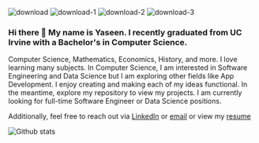 ![download](https://user-images.githubusercontent.com/78000116/148719440-c8813954-1aa3-4105-b996-5dc506ae34ef.jpg)
![download-1](https://user-images.githubusercontent.com/78000116/148719449-4b973812-0a2b-424a-82d6-12dc95a4d3fe.jpg)
![download-2](https://user-images.githubusercontent.com/78000116/148719460-4cb94337-4e80-4f95-a27f-5573eb6d7c3c.jpg)
![download-3](https://user-images.githubusercontent.com/78000116/148719525-6b3af876-a49d-4bc5-a803-ea828ef73921.jpg)

### Hi there 👋 My name is Yaseen. I recently graduated from UC Irvine with a Bachelor's in Computer Science. 

Computer Science, Mathematics, Economics, History, and more. I love learning many subjects. In Computer Science, I am interested in Software Engineering and Data Science but I am exploring other fields like App Development. I enjoy creating and making each of my ideas functional. In the meantime, explore my repository to view my projects. I am currently looking for full-time Software Engineer or Data Science positions.

Additionally, feel free to reach out via [Linkedln](https://www.linkedin.com/in/yaseenkkhan/) or [email](yaseenkkhan@yahoo.com) or view my [resume](https://github.com/Ykhan799/Ykhan799/files/12166695/YK.-.Full-Time.pdf)


![Github stats](https://github-readme-stats.vercel.app/api?username=Ykhan799&theme=highcontrast&show_icons=true&count_private=true)


